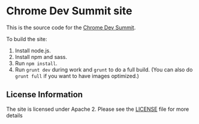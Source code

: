 # Chrome Dev Summit site

This is the source code for the [Chrome Dev Summit](https://developer.chrome.com/devsummit/).

To build the site:

1. Install node.js.
1. Install npm and sass.
1. Run `npm install`.
1. Run `grunt dev` during work and `grunt` to do a full build. (You can also do `grunt full` if you want to have images optimized.)

## License Information

The site is licensed under Apache 2. Please see the [LICENSE](https://github.com/GoogleChrome/devsummit/blob/master/LICENSE) file for more details
